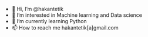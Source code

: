 - 👋 Hi, I’m @hakantetik
- 👀 I’m interested in Machine learning and Data science
- 🌱 I’m currently learning Python
- 📫 How to reach me hakantetik[a]gmail.com

<!---
hakantetik/hakantetik is a ✨ special ✨ repository because its `README.md` (this file) appears on your GitHub profile.
You can click the Preview link to take a look at your changes.
--->
